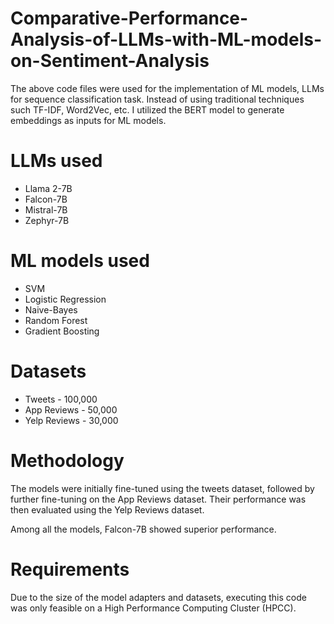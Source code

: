 # Comparative-Performance-Analysis-of-LLMs-with-ML-models-on-Sentiment-Analysis
The above code files were used for the implementation of ML models, LLMs for sequence classification task. 
Instead of using traditional techniques such TF-IDF, Word2Vec, etc. I utilized the BERT model to generate embeddings as inputs for ML models.

# LLMs used

- Llama 2-7B
- Falcon-7B
- Mistral-7B
- Zephyr-7B

# ML models used

- SVM
- Logistic Regression
- Naive-Bayes
- Random Forest
- Gradient Boosting

# Datasets

- Tweets - 100,000
- App Reviews - 50,000
- Yelp Reviews - 30,000

# Methodology

The models were initially fine-tuned using the tweets dataset, followed by further fine-tuning on the App Reviews dataset. Their performance was then evaluated using the Yelp Reviews dataset.

Among all the models, Falcon-7B showed superior performance.

# Requirements

Due to the size of the model adapters and datasets, executing this code was only feasible on a High Performance Computing Cluster (HPCC).
